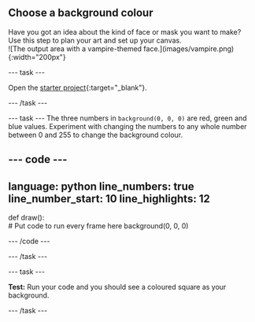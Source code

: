 ## Choose a background colour

<div style="display: flex; flex-wrap: wrap">
<div style="flex-basis: 200px; flex-grow: 1; margin-right: 15px;">
Have you got an idea about the kind of face or mask you want to make? Use this step to plan your art and set up your canvas.
</div>
<div>
![The output area with a vampire-themed face.](images/vampire.png){:width="200px"}
</div>
</div>

--- task ---

Open the [starter project](https://editor.raspberrypi.org/en/projects/make-face-starter){:target="_blank"}. 

--- /task ---

--- task ---
The three numbers in `background(0, 0, 0)` are red, green and blue values. Experiment with changing the numbers to any whole number between 0 and 255 to change the background colour. 

--- code ---
---
language: python
line_numbers: true
line_number_start: 10
line_highlights: 12
---
 
def draw():   
    # Put code to run every frame here
    background(0, 0, 0)    
  
--- /code ---

--- /task ---

--- task ---

**Test:** Run your code and you should see a coloured square as your background.

--- /task ---
